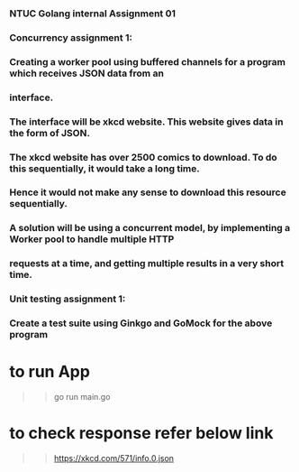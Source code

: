 ### NTUC Golang internal Assignment 01

### Concurrency assignment 1:
### Creating a worker pool using buffered channels for a program which receives JSON data from an 
### interface.
### The interface will be xkcd website. This website gives data in the form of JSON.
### The xkcd website has over 2500 comics to download. To do this sequentially, it would take a long time. 
### Hence it would not make any sense to download this resource sequentially.
### A solution will be using a concurrent model, by implementing a Worker pool to handle multiple HTTP 
### requests at a time, and getting multiple results in a very short time.

### Unit testing assignment 1:
### Create a test suite using Ginkgo and GoMock for the above program

# to run App
>> go run main.go

# to check response refer below link
>> https://xkcd.com/571/info.0.json